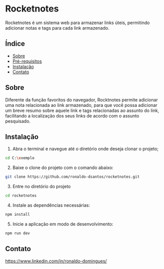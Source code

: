 # Rocketnotes

Rocketnotes é um sistema web para armazenar links úteis, permitindo adicionar notas e tags para cada link armazenado. 

## Índice

- [Sobre](#sobre)
- [Pré-requisitos](#Pré-requisitos)
- [Instalação](#instalação)
- [Contato](#contato)

## Sobre

Diferente da função favoritos do navegador, Rocktnotes permite adicionar uma nota relacionada ao link armazenado, para que você possa adicionar um breve resumo sobre aquele link e tags relacionadas ao assunto do link, facilitando a localização dos seus links de acordo com o assunto pesquisado.

## Instalação

1. Abra o terminal e navegue até o diretório onde deseja clonar o projeto;
```bash 
cd C:\exemplo
```
2. Baixe o clone do projeto com o comando abaixo:
```bash
git clone https://github.com/ronaldo-dsantos/rocketnotes.git
```
3. Entre no diretório do projeto
```bash
cd rocketnotes
```
4. Instale as dependências necessárias:
```bash
npm install
```
5. Inicie a aplicação em modo de desenvolvimento:
```bash
npm run dev
```

## Contato

https://www.linkedin.com/in/ronaldo-domingues/


